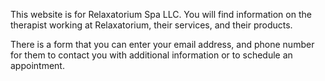 This website is for Relaxatorium Spa LLC. You will find information on the therapist working at Relaxatorium, their services, and their products.

There is a form that you can enter your email address, and phone number for them to contact you with additional information or to schedule an appointment.

